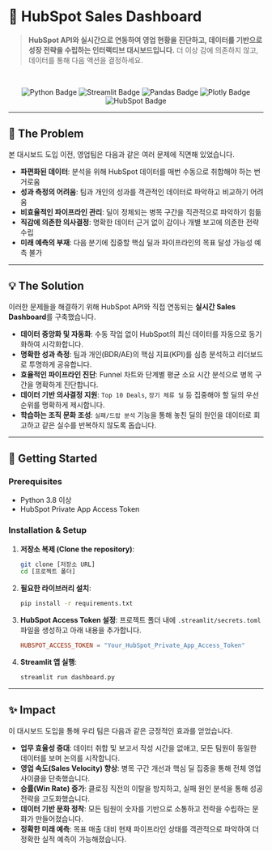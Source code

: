 # 🎯 HubSpot Sales Dashboard

> **HubSpot API와 실시간으로 연동하여 영업 현황을 진단하고, 데이터를 기반으로 성장 전략을 수립하는 인터랙티브 대시보드입니다.**
> 더 이상 감에 의존하지 않고, 데이터를 통해 다음 액션을 결정하세요.

<br>

<p align="center">
  <img src="https://img.shields.io/badge/Python-3776AB?style=for-the-badge&logo=python&logoColor=white" alt="Python Badge"/>
  <img src="https://img.shields.io/badge/Streamlit-FF4B4B?style=for-the-badge&logo=streamlit&logoColor=white" alt="Streamlit Badge"/>
  <img src="https://img.shields.io/badge/Pandas-150458?style=for-the-badge&logo=pandas&logoColor=white" alt="Pandas Badge"/>
  <img src="https://img.shields.io/badge/Plotly-3F4F75?style=for-the-badge&logo=plotly&logoColor=white" alt="Plotly Badge"/>
  <img src="https://img.shields.io/badge/HubSpot-FF7A59?style=for-the-badge&logo=hubspot&logoColor=white" alt="HubSpot Badge"/>
</p>

---

## 🎯 The Problem
본 대시보드 도입 이전, 영업팀은 다음과 같은 여러 문제에 직면해 있었습니다.

-   **파편화된 데이터**: 분석을 위해 HubSpot 데이터를 매번 수동으로 취합해야 하는 번거로움
-   **성과 측정의 어려움**: 팀과 개인의 성과를 객관적인 데이터로 파악하고 비교하기 어려움
-   **비효율적인 파이프라인 관리**: 딜이 정체되는 병목 구간을 직관적으로 파악하기 힘듦
-   **직감에 의존한 의사결정**: 명확한 데이터 근거 없이 감이나 개별 보고에 의존한 전략 수립
-   **미래 예측의 부재**: 다음 분기에 집중할 핵심 딜과 파이프라인의 목표 달성 가능성 예측 불가

---

## 💡 The Solution
이러한 문제들을 해결하기 위해 HubSpot API와 직접 연동되는 **실시간 Sales Dashboard**를 구축했습니다.

-   **데이터 중앙화 및 자동화**: 수동 작업 없이 HubSpot의 최신 데이터를 자동으로 동기화하여 시각화합니다.
-   **명확한 성과 측정**: 팀과 개인(BDR/AE)의 핵심 지표(KPI)를 심층 분석하고 리더보드로 투명하게 공유합니다.
-   **효율적인 파이프라인 진단**: Funnel 차트와 단계별 평균 소요 시간 분석으로 병목 구간을 명확하게 진단합니다.
-   **데이터 기반 의사결정 지원**: `Top 10 Deals`, `장기 체류 딜` 등 집중해야 할 딜의 우선순위를 명확하게 제시합니다.
-   **학습하는 조직 문화 조성**: `실패/드랍 분석` 기능을 통해 놓친 딜의 원인을 데이터로 회고하고 같은 실수를 반복하지 않도록 돕습니다.

---

## 🚀 Getting Started

### **Prerequisites**
-   Python 3.8 이상
-   HubSpot Private App Access Token

### **Installation & Setup**
1.  **저장소 복제 (Clone the repository)**:
    ```bash
    git clone [저장소 URL]
    cd [프로젝트 폴더]
    ```

2.  **필요한 라이브러리 설치**:
    ```bash
    pip install -r requirements.txt
    ```

3.  **HubSpot Access Token 설정**:
    프로젝트 폴더 내에 `.streamlit/secrets.toml` 파일을 생성하고 아래 내용을 추가합니다.
    ```toml
    HUBSPOT_ACCESS_TOKEN = "Your_HubSpot_Private_App_Access_Token"
    ```

4.  **Streamlit 앱 실행**:
    ```bash
    streamlit run dashboard.py
    ```

---

## ✨ Impact
이 대시보드 도입을 통해 우리 팀은 다음과 같은 긍정적인 효과를 얻었습니다.

-   **업무 효율성 증대**: 데이터 취합 및 보고서 작성 시간을 없애고, 모든 팀원이 동일한 데이터를 보며 논의를 시작합니다.
-   **영업 속도(Sales Velocity) 향상**: 병목 구간 개선과 핵심 딜 집중을 통해 전체 영업 사이클을 단축했습니다.
-   **승률(Win Rate) 증가**: 클로징 직전의 이탈을 방지하고, 실패 원인 분석을 통해 성공 전략을 고도화했습니다.
-   **데이터 기반 문화 정착**: 모든 팀원이 숫자를 기반으로 소통하고 전략을 수립하는 문화가 만들어졌습니다.
-   **정확한 미래 예측**: 목표 매출 대비 현재 파이프라인 상태를 객관적으로 파악하여 더 정확한 실적 예측이 가능해졌습니다.
